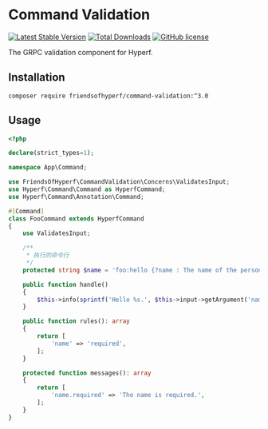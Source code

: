 # Command Validation

[![Latest Stable Version](https://poser.pugx.org/friendsofhyperf/command-validation/version.png)](https://packagist.org/packages/friendsofhyperf/command-validation)
[![Total Downloads](https://poser.pugx.org/friendsofhyperf/command-validation/d/total.png)](https://packagist.org/packages/friendsofhyperf/command-validation)
[![GitHub license](https://img.shields.io/github/license/friendsofhyperf/command-validation)](https://github.com/friendsofhyperf/command-validation)

The GRPC validation component for Hyperf.

## Installation

```base
composer require friendsofhyperf/command-validation:^3.0
```

## Usage

```php
<?php

declare(strict_types=1);

namespace App\Command;

use FriendsOfHyperf\CommandValidation\Concerns\ValidatesInput;
use Hyperf\Command\Command as HyperfCommand;
use Hyperf\Command\Annotation\Command;

#[Command]
class FooCommand extends HyperfCommand
{
    use ValidatesInput;

    /**
     * 执行的命令行
     */
    protected string $name = 'foo:hello {?name : The name of the person to greet.}';

    public function handle()
    {
        $this->info(sprintf('Hello %s.', $this->input->getArgument('name')));
    }

    public function rules(): array
    {
        return [
            'name' => 'required',
        ];
    }

    protected function messages(): array
    {
        return [
            'name.required' => 'The name is required.',
        ];
    }
}
```
